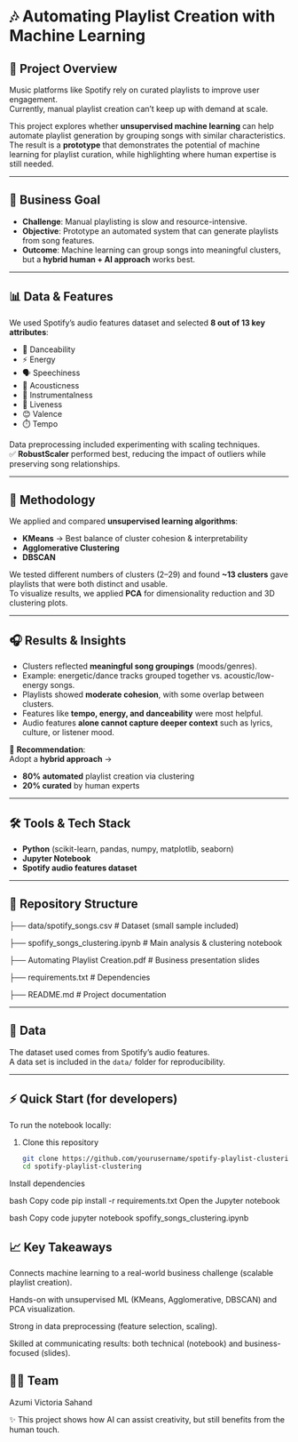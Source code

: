 # 🎶 Automating Playlist Creation with Machine Learning

## 📌 Project Overview
Music platforms like Spotify rely on curated playlists to improve user engagement.  
Currently, manual playlist creation can’t keep up with demand at scale.  

This project explores whether **unsupervised machine learning** can help automate playlist generation by grouping songs with similar characteristics.  
The result is a **prototype** that demonstrates the potential of machine learning for playlist curation, while highlighting where human expertise is still needed.  

---

## 🎯 Business Goal
- **Challenge**: Manual playlisting is slow and resource-intensive.  
- **Objective**: Prototype an automated system that can generate playlists from song features.  
- **Outcome**: Machine learning can group songs into meaningful clusters, but a **hybrid human + AI approach** works best.  

---

## 📊 Data & Features
We used Spotify’s audio features dataset and selected **8 out of 13 key attributes**:  

- 🎵 Danceability  
- ⚡ Energy  
- 🗣️ Speechiness  
- 🎸 Acousticness  
- 🎹 Instrumentalness  
- 🎤 Liveness  
- 😊 Valence  
- ⏱️ Tempo  

Data preprocessing included experimenting with scaling techniques.  
✅ **RobustScaler** performed best, reducing the impact of outliers while preserving song relationships.  

---

## 🧠 Methodology
We applied and compared **unsupervised learning algorithms**:
- **KMeans** → Best balance of cluster cohesion & interpretability  
- **Agglomerative Clustering**  
- **DBSCAN**  

We tested different numbers of clusters (2–29) and found **~13 clusters** gave playlists that were both distinct and usable.  
To visualize results, we applied **PCA** for dimensionality reduction and 3D clustering plots.  

---

## 🎧 Results & Insights
- Clusters reflected **meaningful song groupings** (moods/genres).  
- Example: energetic/dance tracks grouped together vs. acoustic/low-energy songs.  
- Playlists showed **moderate cohesion**, with some overlap between clusters.  
- Features like **tempo, energy, and danceability** were most helpful.  
- Audio features **alone cannot capture deeper context** such as lyrics, culture, or listener mood.  

📌 **Recommendation**:  
Adopt a **hybrid approach** →  
- **80% automated** playlist creation via clustering  
- **20% curated** by human experts  

---

## 🛠️ Tools & Tech Stack
- **Python** (scikit-learn, pandas, numpy, matplotlib, seaborn)  
- **Jupyter Notebook**  
- **Spotify audio features dataset**  

---

## 📂 Repository Structure
├── data/spotify_songs.csv # Dataset (small sample included)

├── spofify_songs_clustering.ipynb # Main analysis & clustering notebook

├── Automating Playlist Creation.pdf # Business presentation slides

├── requirements.txt # Dependencies

├── README.md # Project documentation

___

## 📂 Data
The dataset used comes from Spotify’s audio features.  
A data set is included in the `data/` folder for reproducibility.  

---

## ⚡ Quick Start (for developers)
To run the notebook locally:

1. Clone this repository  
   ```bash
   git clone https://github.com/yourusername/spotify-playlist-clustering.git
   cd spotify-playlist-clustering
Install dependencies

bash
Copy code
pip install -r requirements.txt
Open the Jupyter notebook

bash
Copy code
jupyter notebook spofify_songs_clustering.ipynb


## 📈 Key Takeaways
Connects machine learning to a real-world business challenge (scalable playlist creation).

Hands-on with unsupervised ML (KMeans, Agglomerative, DBSCAN) and PCA visualization.

Strong in data preprocessing (feature selection, scaling).

Skilled at communicating results: both technical (notebook) and business-focused (slides).

## 👩‍💻 Team
Azumi
Victoria
Sahand

✨ This project shows how AI can assist creativity, but still benefits from the human touch.
